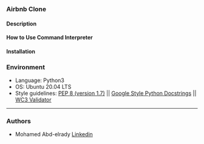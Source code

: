 ### Airbnb Clone

#### Description


#### How to Use Command Interpreter

#### Installation


### Environment
* Language: Python3
* OS: Ubuntu 20.04 LTS
* Style guidelines: [PEP 8 (version 1.7)](https://www.python.org/dev/peps/pep-0008/) \|| [Google Style Python Docstrings](http://sphinxcontrib-napoleon.readthedocs.io/en/l\atest/example_google.html) || [WC3 Validator](https://github.com/holbertonschool/W3C-Validator)

---
### Authors
- Mohamed Abd-elrady [Linkedin](https://www.linkedin.com/in/mohamed-abd-elrady-mosa/)
